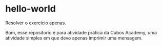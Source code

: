 # hello-world
Resolver o exercício apenas.

Bom, esse repositorio é para atividade prática da Cubos Academy, uma atividade simples em que devo apenas imprimir uma mensagem.
